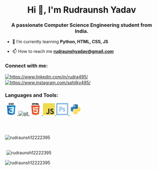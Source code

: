 <h1 align="center">Hi 👋, I'm Rudraunsh Yadav</h1>
<h3 align="center">A passionate Computer Science Engineering student from India.</h3>

- 🌱 I’m currently learning **Python, HTML, CSS, JS**

- 📫 How to reach me **rudraunshyadav@gmail.com**

<h3 align="left">Connect with me:</h3>
<p align="left">
<a href="https://www.linkedin.com/in/rudra495/" target="blank"><img align="center" src="https://raw.githubusercontent.com/rahuldkjain/github-profile-readme-generator/master/src/images/icons/Social/linked-in-alt.svg" alt="https://www.linkedin.com/in/rudra495/" height="30" width="40" /></a>
<a href="https://www.instagram.com/sahilky495/" target="blank"><img align="center" src="https://raw.githubusercontent.com/rahuldkjain/github-profile-readme-generator/master/src/images/icons/Social/instagram.svg" alt="https://www.instagram.com/sahilky495/" height="30" width="40" /></a>
</p>

<h3 align="left">Languages and Tools:</h3>
<p align="left"> <a href="https://www.w3schools.com/css/" target="_blank" rel="noreferrer"> <img src="https://raw.githubusercontent.com/devicons/devicon/master/icons/css3/css3-original-wordmark.svg" alt="css3" width="40" height="40"/> </a> <a href="https://git-scm.com/" target="_blank" rel="noreferrer"> <img src="https://www.vectorlogo.zone/logos/git-scm/git-scm-icon.svg" alt="git" width="40" height="40"/> </a> <a href="https://www.w3.org/html/" target="_blank" rel="noreferrer"> <img src="https://raw.githubusercontent.com/devicons/devicon/master/icons/html5/html5-original-wordmark.svg" alt="html5" width="40" height="40"/> </a> <a href="https://developer.mozilla.org/en-US/docs/Web/JavaScript" target="_blank" rel="noreferrer"> <img src="https://raw.githubusercontent.com/devicons/devicon/master/icons/javascript/javascript-original.svg" alt="javascript" width="40" height="40"/> </a> <a href="https://www.photoshop.com/en" target="_blank" rel="noreferrer"> <img src="https://raw.githubusercontent.com/devicons/devicon/master/icons/photoshop/photoshop-line.svg" alt="photoshop" width="40" height="40"/> </a> <a href="https://www.python.org" target="_blank" rel="noreferrer"> <img src="https://raw.githubusercontent.com/devicons/devicon/master/icons/python/python-original.svg" alt="python" width="40" height="40"/> </a> </p><br><br>

<p><img align="left" src="https://github-readme-stats.vercel.app/api/top-langs?username=rudraunsh12222395&show_icons=true&locale=en&layout=compact" alt="rudraunsh12222395" /></p><br><br>

<p>&nbsp;<img align="center" src="https://github-readme-stats.vercel.app/api?username=rudraunsh12222395&show_icons=true&locale=en" alt="rudraunsh12222395" /></p>

<p><img align="center" src="https://github-readme-streak-stats.herokuapp.com/?user=rudraunsh12222395&" alt="rudraunsh12222395" /></p>
